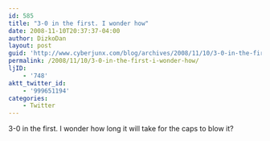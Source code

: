 ```yaml
---
id: 585
title: "3-0 in the first. I wonder how"
date: 2008-11-10T20:37:37-04:00
author: DizkoDan
layout: post
guid: 'http://www.cyberjunx.com/blog/archives/2008/11/10/3-0-in-the-first-i-wonder-how/'
permalink: /2008/11/10/3-0-in-the-first-i-wonder-how/
ljID:
    - '748'
aktt_twitter_id:
    - '999651194'
categories:
    - Twitter
---
```


3-0 in the first. I wonder how long it will take for the caps to blow it?